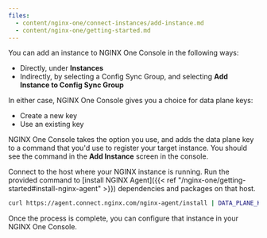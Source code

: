 ```yaml
---
files:
  - content/nginx-one/connect-instances/add-instance.md
  - content/nginx-one/getting-started.md
---
```


You can add an instance to NGINX One Console in the following ways:

- Directly, under **Instances**
- Indirectly, by selecting a Config Sync Group, and selecting **Add Instance to Config Sync Group**

In either case, NGINX One Console gives you a choice for data plane keys:

- Create a new key
- Use an existing key

NGINX One Console takes the option you use, and adds the data plane key to a command that you'd use to register your target instance. You should see the command in the **Add Instance** screen in the console.

Connect to the host where your NGINX instance is running. Run the provided command to [install NGINX Agent]({{< ref "/nginx-one/getting-started#install-nginx-agent" >}}) dependencies and packages on that host.

```bash
curl https://agent.connect.nginx.com/nginx-agent/install | DATA_PLANE_KEY="<data_plane_key>" sh -s -- -y
```

Once the process is complete, you can configure that instance in your NGINX One Console.